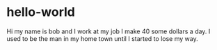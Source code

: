 # hello-world
Hi my name is bob and I work at my job I make 40 some dollars a day. I used to be the man in my home town until I started to lose my way.
